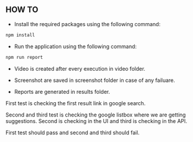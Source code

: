 ## HOW TO
- Install the required packages using the following command:
```bash
npm install
```

- Run the application using the following command:
```bash
npm run report
```

- Video is created after every execution in video folder.

- Screenshot are saved in screenshot folder in case of any failuare.

- Reports are generated in results folder.


First test is checking the first result link in google search.

Second and third test is checking the google listbox where we are getting suggestions.
Second is checking in the UI and third is checking in the API.

First test should pass and second and third should fail.